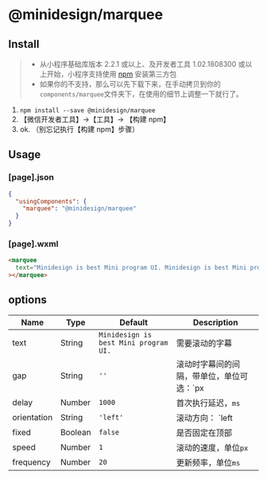 # @minidesign/marquee

## Install

> - 从小程序基础库版本 2.2.1 或以上、及开发者工具 1.02.1808300 或以上开始，小程序支持使用 [npm](https://developers.weixin.qq.com/miniprogram/dev/devtools/npm.html) 安装第三方包
> - 如果你的不支持，那么可以先下载下来，在手动拷贝到你的`components/marquee`文件夹下，在使用的细节上调整一下就行了。

1. `npm install --save @minidesign/marquee`
2. 【微信开发者工具】->【工具】-> 【构建 npm】
3. ok. （别忘记执行【构建 npm】步骤）

## Usage

### [page].json

```json
{
  "usingComponents": {
    "marquee": "@minidesign/marquee"
  }
}
```

### [page].wxml

```html
<marquee
  text="Minidesign is best Mini program UI. Minidesign is best Mini program UI."
></marquee>
```

## options

| Name        | Type    | Default                               | Description                                                                      |
| ----------- | ------- | ------------------------------------- | -------------------------------------------------------------------------------- |
| text        | String  | `Minidesign is best Mini program UI.` | 需要滚动的字幕                                                                   |
| gap         | String  | `''`                                  | 滚动时字幕间的间隔，带单位，单位可选：`px | rpx | %`，默认值为屏幕宽度的三分之一 |
| delay       | Number  | `1000`                                | 首次执行延迟，`ms`                                                               |
| orientation | String  | `'left'`                              | 滚动方向： `left | right`                                                        |
| fixed       | Boolean | `false`                               | 是否固定在顶部                                                                   |
| speed       | Number  | `1`                                   | 滚动的速度，单位`px`                                                             |
| frequency   | Number  | `20`                                  | 更新频率，单位`ms`                                                               |
